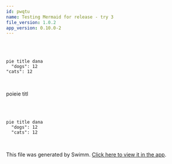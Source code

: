 ```yaml
---
id: pwqtu
name: Testing Mermaid for release - try 3
file_version: 1.0.2
app_version: 0.10.0-2
---
```


<br/>

<br/>

<!--MERMAID {width:100}-->
```mermaid
pie title dana 
  "dogs": 12 
"cats": 12
```
<!--MCONTENT {content: pie title dana
"dogs": 12
"cats": 12} --->

<br/>

poieie titl

<br/>

<br/>

<!--MERMAID {width:100}-->
```mermaid
pie title dana
  "dogs": 12
  "cats": 12
```
<!--MCONTENT {content: pie title dana
"dogs": 12
"cats": 12} --->

<br/>

This file was generated by Swimm. [Click here to view it in the app](https://swimm-web-app.web.app/repos/Z2l0aHViJTNBJTNBdGVzdC1naXRodWItYXBwJTNBJTNBc3dpbW1pbw==/docs/pwqtu).